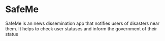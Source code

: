 # SafeMe
SafeMe is an news dissemination app that notifies users of disasters near them. It helps to check user statuses and inform the government of their status 
